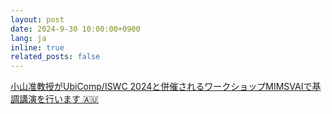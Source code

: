 ```yaml
---
layout: post
date: 2024-9-30 10:00:00+0900
lang: ja
inline: true
related_posts: false
---
```


[小山准教授がUbiComp/ISWC 2024と併催されるワークショップMIMSVAIで基調講演を行います 🇦🇺](https://mimsvai.github.io/#KEYNOTES)

